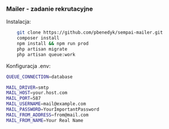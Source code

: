 <h3> Mailer - zadanie rekrutacyjne </h3>

Instalacja: 
```bash
    git clone https://github.com/pbenedyk/sempai-mailer.git
    composer install
    npm install && npm run prod
    php artisan migrate
    php artisan queue:work 
 ```


Konfiguracja .env:
```bash
QUEUE_CONNECTION=database

MAIL_DRIVER=smtp
MAIL_HOST=your.host.com
MAIL_PORT=587
MAIL_USERNAME=mail@example.com
MAIL_PASSWORD=YourImportantPassword
MAIL_FROM_ADDRESS=from@mail.com
MAIL_FROM_NAME=Your Real Name
```